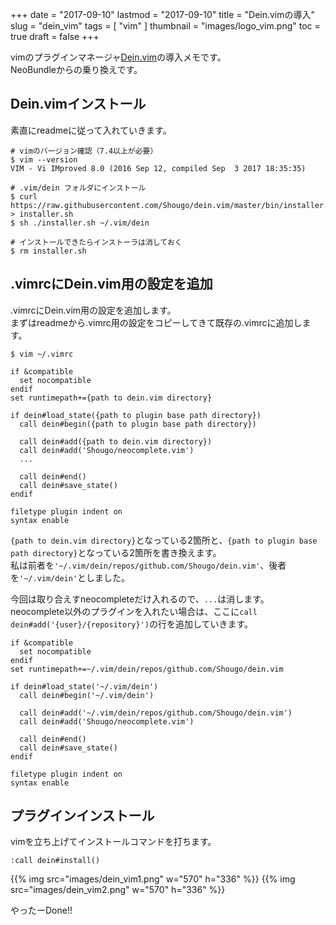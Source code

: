 +++
date = "2017-09-10"
lastmod = "2017-09-10"
title = "Dein.vimの導入"
slug = "dein_vim"
tags = [
  "vim"
]
thumbnail = "images/logo_vim.png"
toc = true
draft = false
+++

vimのプラグインマネージャ[Dein.vim](https://github.com/Shougo/dein.vim)の導入メモです。  
NeoBundleからの乗り換えです。

## Dein.vimインストール
素直にreadmeに従って入れていきます。


```
# vimのバージョン確認（7.4以上が必要）
$ vim --version
VIM - Vi IMproved 8.0 (2016 Sep 12, compiled Sep  3 2017 18:35:35)

# .vim/dein フォルダにインストール
$ curl https://raw.githubusercontent.com/Shougo/dein.vim/master/bin/installer.sh > installer.sh
$ sh ./installer.sh ~/.vim/dein

# インストールできたらインストーラは消しておく
$ rm installer.sh

```

## .vimrcにDein.vim用の設定を追加
.vimrcにDein.vim用の設定を追加します。  
まずはreadmeから.vimrc用の設定をコピーしてきて既存の.vimrcに追加します。

```
$ vim ~/.vimrc 
```

```
if &compatible
  set nocompatible
endif
set runtimepath+={path to dein.vim directory}

if dein#load_state({path to plugin base path directory})
  call dein#begin({path to plugin base path directory})

  call dein#add({path to dein.vim directory})
  call dein#add('Shougo/neocomplete.vim')
  ...

  call dein#end()
  call dein#save_state()
endif

filetype plugin indent on
syntax enable
```

`{path to dein.vim directory}`となっている2箇所と、`{path to plugin base path directory}`となっている2箇所を書き換えます。  
私は前者を`'~/.vim/dein/repos/github.com/Shougo/dein.vim'`、後者を`'~/.vim/dein'`としました。

今回は取り合えすneocompleteだけ入れるので、`...`は消します。  
neocomplete以外のプラグインを入れたい場合は、ここに`call dein#add('{user}/{repository}')`の行を追加していきます。


```
if &compatible
  set nocompatible
endif
set runtimepath+=~/.vim/dein/repos/github.com/Shougo/dein.vim

if dein#load_state('~/.vim/dein')
  call dein#begin('~/.vim/dein')

  call dein#add('~/.vim/dein/repos/github.com/Shougo/dein.vim')
  call dein#add('Shougo/neocomplete.vim')

  call dein#end()
  call dein#save_state()
endif

filetype plugin indent on
syntax enable

```


## プラグインインストール

vimを立ち上げてインストールコマンドを打ちます。

```
:call dein#install()
```

{{% img src="images/dein_vim1.png" w="570" h="336" %}}
{{% img src="images/dein_vim2.png" w="570" h="336" %}}

やったーDone!!
